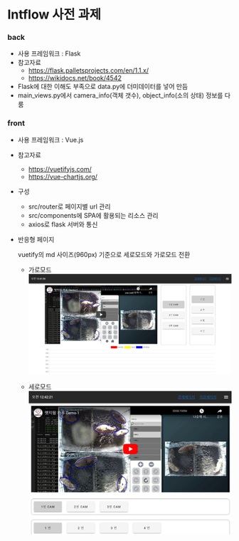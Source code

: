# Intflow 사전 과제

### back

- 사용 프레임워크 : Flask
- 참고자료 
  - https://flask.palletsprojects.com/en/1.1.x/
  - https://wikidocs.net/book/4542
- Flask에 대한 이해도 부족으로 data.py에 더미데이터를 넣어 만듬
- main_views.py에서 camera_info(객체 갯수), object_info(소의 상태) 정보를 다룸

### front

- 사용 프레임워크 : Vue.js

- 참고자료

  - https://vuetifyjs.com/
  - https://vue-chartjs.org/

- 구성

  - src/router로 페이지별 url 관리
  - src/components에 SPA에 활용되는 리소스 관리
  - axios로 flask 서버와 통신

- 반응형 페이지

  vuetify의 md 사이즈(960px) 기준으로 세로모드와 가로모드 전환

  - 가로모드
  ![image-20210225004152703](images/image-20210225004152703.png)
  
  - 세로모드
  ![image-20210225004234582](images/image-20210225004234582.png)